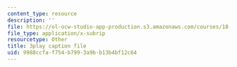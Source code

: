 ```yaml
---
content_type: resource
description: ''
file: https://ol-ocw-studio-app-production.s3.amazonaws.com/courses/18-03-differential-equations-spring-2010/9988ccfaf754b7993a9bb13b4bf12c64_tVzaX9u6YAE.srt
file_type: application/x-subrip
resourcetype: Other
title: 3play caption file
uid: 9988ccfa-f754-b799-3a9b-b13b4bf12c64
---
```

